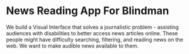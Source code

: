 News Reading App For Blindman
=============================

We build a Visual Interface that solves a journalistic problem - assisting audiences with disabilities to better access news articles online. These people might have difficulty searching, filtering, and reading news on the web. We want to make audible news available to them. 
